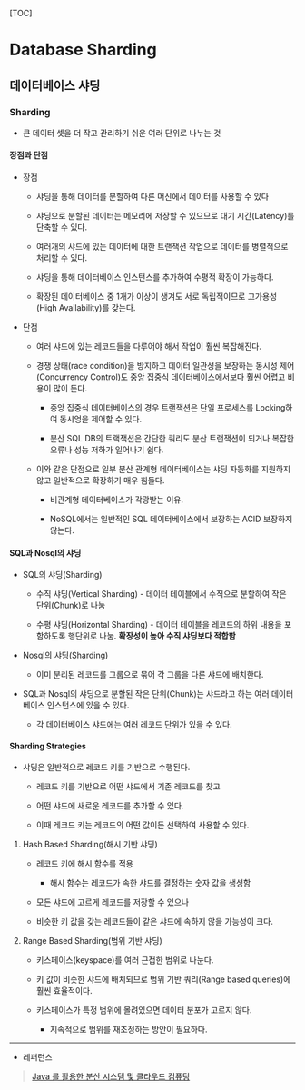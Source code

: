 [TOC]

# Database Sharding

## 데이터베이스 샤딩

### Sharding

- 큰 데이터 셋을 더 작고 관리하기 쉬운 여러 단위로 나누는 것

#### 장점과 단점

- 장점
  
  - 샤딩을 통해 데이터를 분할하여 다른 머신에서 데이터를 사용할 수 있다
  
  - 샤딩으로 분할된 데이터는 메모리에 저장할 수 있으므로 대기 시간(Latency)를 단축할 수 있다.
  
  - 여러개의 샤드에 있는 데이터에 대한 트랜잭션 작업으로 데이터를 병렬적으로 처리할 수 있다.
  
  - 샤딩을 통해 데이터베이스 인스턴스를 추가하여 수평적 확장이 가능하다.
  
  - 확장된 데이터베이스 중 1개가 이상이 생겨도 서로 독립적이므로 고가용성(High Availability)를 갖는다.

- 단점
  
  - 여러 샤드에 있는 레코드들을 다루어야 해서 작업이 훨씬 복잡해진다.
  
  - 경쟁 상태(race condition)을 방지하고 데이터 일관성을 보장하는 동시성 제어(Concurrency Control)도 중앙 집중식 데이터베이스에서보다 훨씬 어렵고 비용이 많이 든다.
    
    - 중앙 집중식 데이터베이스의 경우 트랜잭션은 단일 프로세스를 Locking하여 동시엉을 제어할 수 있다.
    
    - 분산 SQL DB의 트랙잭션은 간단한 쿼리도 분산 트랜잭션이 되거나 복잡한 오류나 성능 저하가 일어나기 쉽다.
  
  - 이와 같은 단점으로 일부 분산 관계형 데이터베이스는 샤딩 자동화를 지원하지 않고 일반적으로 확장하기 매우 힘들다.
    
    - 비관계형 데이터베이스가 각광받는 이유.
    
    - NoSQL에서는 일반적인 SQL 데이터베이스에서 보장하는 ACID 보장하지 않는다.

#### SQL과 Nosql의 샤딩

- SQL의 샤딩(Sharding)
  
  - 수직 샤딩(Vertical Sharding) - 데이터 테이블에서 수직으로 분할하여 작은 단위(Chunk)로 나눔
  
  - 수평 샤딩(Horizontal Sharding) - 데이터 테이블을 레코드의 하위 내용을 포함하도록 행단위로 나눔. **확장성이 높아 수직 샤딩보다 적합함**

- Nosql의 샤딩(Sharding)
  
  - 이미 분리된 레코드를 그룹으로 묶어 각 그룹을 다른 샤드에 배치한다.

- SQL과 Nosql의 샤딩으로 분할된 작은 단위(Chunk)는 샤드라고 하는 여러 데이터베이스 인스턴스에 있을 수 있다.
  
  - 각 데이터베이스 샤드에는 여러 레코드 단위가 있을 수 있다.

#### Sharding Strategies

- 샤딩은 일반적으로 레코드 키를 기반으로 수행된다.
  
  - 레코드 키를 기반으로 어떤 샤드에서 기존 레코드를 찾고
  
  - 어떤 샤드에 새로운 레코드를 추가할 수 있다.
  
  - 이때 레코드 키는 레코드의 어떤 값이든 선택하여 사용할 수 있다.
1. Hash Based Sharding(해시 기반 샤딩)
   
   - 레코드 키에 해시 함수를 적용
     
     - 해시 함수는 레코드가 속한 샤드를 결정하는 숫자 값을 생성함
   
   - 모든 샤드에 고르게 레코드를 저장할 수 있으나
   
   - 비슷한 키 값을 갖는 레코드들이 같은 샤드에 속하지 않을 가능성이 크다.

2. Range Based Sharding(범위 기반 샤딩)
   
   - 키스페이스(keyspace)를 여러 근접한 범위로 나눈다.
   
   - 키 값이 비슷한 샤드에 배치되므로 범위 기반 쿼리(Range based queries)에 훨씬 효율적이다.
   
   - 키스페이스가 특정 범위에 몰려있으면 데이터 분포가 고르지 않다.
     
     - 지속적으로 범위를 재조정하는 방안이 필요하다.

---

- 레퍼런스

> [Java 를 활용한 분산 시스템 및 클라우드 컴퓨팅](https://www.udemy.com/course/java-distributed-system/)
